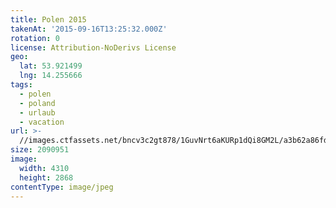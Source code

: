 ```yaml
---
title: Polen 2015
takenAt: '2015-09-16T13:25:32.000Z'
rotation: 0
license: Attribution-NoDerivs License
geo:
  lat: 53.921499
  lng: 14.255666
tags:
  - polen
  - poland
  - urlaub
  - vacation
url: >-
  //images.ctfassets.net/bncv3c2gt878/1GuvNrt6aKURp1dQi8GM2L/a3b62a86fde0d823efc5edc57a16b0ff/polen-2015_25325058004_o
size: 2090951
image:
  width: 4310
  height: 2868
contentType: image/jpeg
---
```


